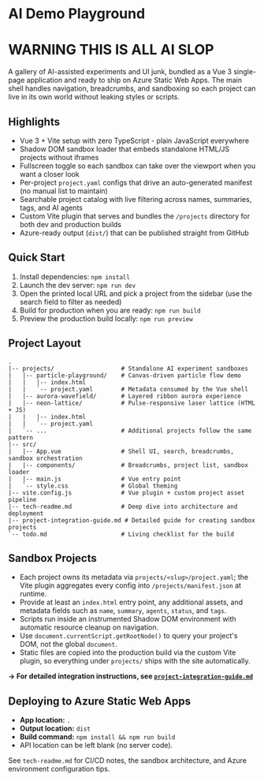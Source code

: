 # AI Demo Playground

# WARNING THIS IS ALL AI SLOP

A gallery of AI-assisted experiments and UI junk, bundled as a Vue 3 single-page application and ready to ship on Azure Static Web Apps. The main shell handles navigation, breadcrumbs, and sandboxing so each project can live in its own world without leaking styles or scripts.

## Highlights
- Vue 3 + Vite setup with zero TypeScript - plain JavaScript everywhere
- Shadow DOM sandbox loader that embeds standalone HTML/JS projects without iframes
- Fullscreen toggle so each sandbox can take over the viewport when you want a closer look
- Per-project `project.yaml` configs that drive an auto-generated manifest (no manual list to maintain)
- Searchable project catalog with live filtering across names, summaries, tags, and AI agents
- Custom Vite plugin that serves and bundles the `/projects` directory for both dev and production builds
- Azure-ready output (`dist/`) that can be published straight from GitHub

## Quick Start
1. Install dependencies: `npm install`
2. Launch the dev server: `npm run dev`
3. Open the printed local URL and pick a project from the sidebar (use the search field to filter as needed)
4. Build for production when you are ready: `npm run build`
5. Preview the production build locally: `npm run preview`

## Project Layout
```text
.
|-- projects/                   # Standalone AI experiment sandboxes
|   |-- particle-playground/    # Canvas-driven particle flow demo
|   |   |-- index.html
|   |   `-- project.yaml        # Metadata consumed by the Vue shell
|   |-- aurora-wavefield/       # Layered ribbon aurora experience
|   |-- neon-lattice/           # Pulse-responsive laser lattice (HTML + JS)
|   |   |-- index.html
|   |   `-- project.yaml
|   `-- ...                     # Additional projects follow the same pattern
|-- src/
|   |-- App.vue                 # Shell UI, search, breadcrumbs, sandbox orchestration
|   |-- components/             # Breadcrumbs, project list, sandbox loader
|   |-- main.js                 # Vue entry point
|   `-- style.css               # Global theming
|-- vite.config.js              # Vue plugin + custom project asset pipeline
|-- tech-readme.md              # Deep dive into architecture and deployment
|-- project-integration-guide.md # Detailed guide for creating sandbox projects
`-- todo.md                     # Living checklist for the build
```

## Sandbox Projects
- Each project owns its metadata via `projects/<slug>/project.yaml`; the Vite plugin aggregates every config into `/projects/manifest.json` at runtime.
- Provide at least an `index.html` entry point, any additional assets, and metadata fields such as `name`, `summary`, `agents`, `status`, and `tags`.
- Scripts run inside an instrumented Shadow DOM environment with automatic resource cleanup on navigation.
- Use `document.currentScript.getRootNode()` to query your project's DOM, not the global `document`.
- Static files are copied into the production build via the custom Vite plugin, so everything under `projects/` ships with the site automatically.

**→ For detailed integration instructions, see [`project-integration-guide.md`](project-integration-guide.md)**

## Deploying to Azure Static Web Apps
- **App location:** `.`
- **Output location:** `dist`
- **Build command:** `npm install && npm run build`
- API location can be left blank (no server code).

See `tech-readme.md` for CI/CD notes, the sandbox architecture, and Azure environment configuration tips.
